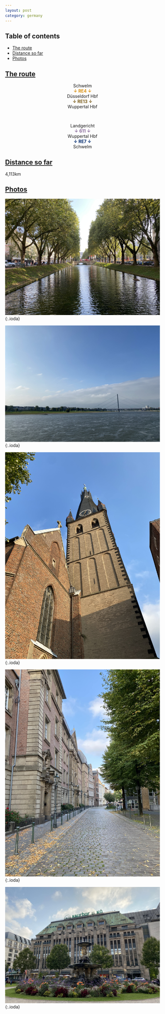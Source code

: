 ```yaml
---
layout: post
category: germany
---
```



## Table of contents
- [The route](#the-route)
- [Distance so far](#distance-so-far)
- [Photos](#photos)


## [The route](#the-route)

<center> Schwelm </center>

<center> <span style="color:#d89013 "> <b> ↓ RE4 ↓ </b> </span> </center>

<center> Düsseldorf Hbf </center>

<center> <span style="color:#7b5d1d "> <b> ↓ RE13 ↓ </b> </span> </center>

<center> Wuppertal Hbf </center>

<span> <br> </span>

<center> Landgericht </center>

<center> <span style="color:#896a9a "> <b> ↓ 611 ↓ </b> </span> </center>

<center> Wuppertal Hbf </center>

<center> <span style="color:#052d6f "> <b> ↓ RE7 ↓ </b> </span> </center>

<center> Schwelm </center>

## [Distance so far](#distance-so-far)

4,113km

## [Photos](#photos)

![theme logo](pictures/431-min.JPG){:.ioda}

![theme logo](pictures/432-min.JPG){:.ioda}

![theme logo](pictures/433-min.JPG){:.ioda}

![theme logo](pictures/434-min.JPG){:.ioda}

![theme logo](pictures/435-min.JPG){:.ioda}











